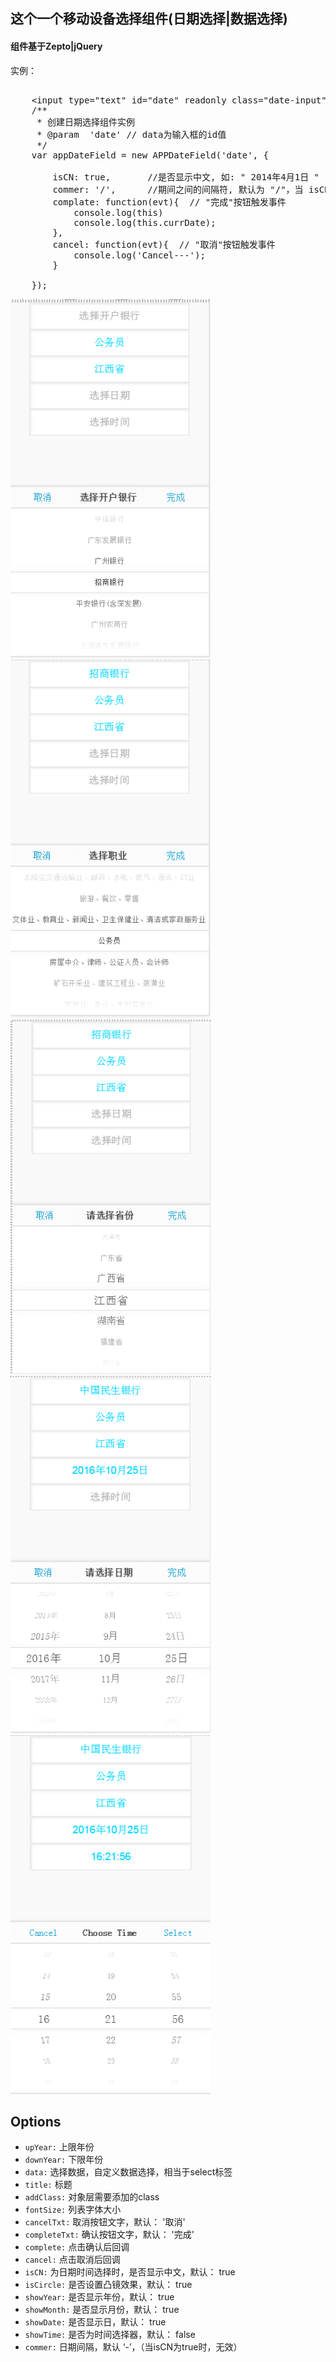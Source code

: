 <h2>这个一个移动设备选择组件(日期选择|数据选择)</h2>

<h4>组件基于Zepto|jQuery</h4>

实例：
<pre>

	&lt;input type="text" id="date" readonly class="date-input"&gt;
	/**
	 * 创建日期选择组件实例
	 * @param  'date' // data为输入框的id值
	 */
	var appDateField = new APPDateField('date', {

	    isCN: true,       //是否显示中文, 如: " 2014年4月1日 "
	    commer: '/',      //期间之间的间隔符, 默认为 "/"，当 isCN为 true时, 这个设置失效
	    complate: function(evt){  // "完成"按钮触发事件
	        console.log(this)
	        console.log(this.currDate);
	    },
	    cancel: function(evt){  // "取消"按钮触发事件
	        console.log('Cancel---');
	    }

	});
</pre>

<div class="preview">
    <img src="example/assets/images/1.png" width="320" alt="" style="display: inline-block">
    <img src="example/assets/images/2.png" width="320" alt="" style="display: inline-block">
    <img src="example/assets/images/3.png" width="320" alt="" style="display: inline-block">
    <img src="example/assets/images/4.png" width="320" alt="" style="display: inline-block">
    <img src="example/assets/images/5.png" width="320" alt="" style="display: inline-block">
</div>

<h2>Options</h2>
<ul class="options">
    <li> <code>upYear:</code> 上限年份 </li>
    <li> <code>downYear:</code> 下限年份 </li>
    <li> <code>data:</code> 选择数据，自定义数据选择，相当于select标签 </li>
    <li> <code>title:</code> 标题 </li>
    <li> <code>addClass:</code> 对象层需要添加的class </li>
    <li> <code>fontSize:</code> 列表字体大小 </li>
    <li> <code>cancelTxt:</code> 取消按钮文字，默认： '取消' </li>
    <li> <code>completeTxt:</code> 确认按钮文字，默认： '完成' </li>
    <li> <code>complete:</code> 点击确认后回调 </li>
    <li> <code>cancel:</code> 点击取消后回调 </li>
    <li> <code>isCN:</code> 为日期时间选择时，是否显示中文，默认： true </li>
    <li> <code>isCircle:</code> 是否设置凸镜效果，默认： true </li>
    <li> <code>showYear:</code> 是否显示年份，默认： true </li>
    <li> <code>showMonth:</code> 是否显示月份，默认： true </li>
    <li> <code>showDate:</code> 是否显示日，默认： true </li>
    <li> <code>showTime:</code> 是否为时间选择器，默认： false </li>
    <li> <code>commer:</code> 日期间隔，默认 ‘-’，（当isCN为true时，无效） </li>
</ul>
